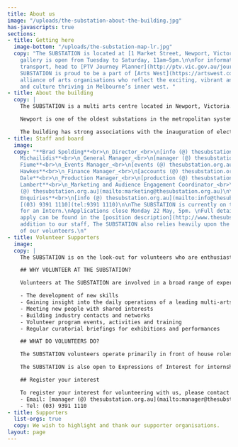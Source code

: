 ```yaml
---
title: About us
image: "/uploads/the-substation-about-the-building.jpg"
has-javascripts: true
sections:
- title: Getting here
  image-bottom: "/uploads/the-substation-map-lr.jpg"
  copy: "The SUBSTATION is located at [1 Market Street, Newport, Victoria 3015](https://goo.gl/maps/WG1MkodsgHP2).\n\nOur
    gallery is open from Tuesday to Saturday, 11am–5pm.\n\nFor information on public
    transport, head to [PTV Journey Planner](http://ptv.vic.gov.au/journey#jpsearch%5Baction%5D=showPlanner).\n\nThe
    SUBSTATION is proud to be a part of [Arts West](https://artswest.com.au/), a unique
    alliance of arts organisations who reflect the exciting, vibrant and diverse arts
    and culture thriving in Melbourne’s inner west. "
- title: About the building
  copy: |
    The SUBSTATION is a multi arts centre located in Newport, Victoria. One of Melbourne’s newest arts venues, the building houses the biggest visual arts gallery in the Western Suburbs of Melbourne, a dance studio and a large-scale multi-purpose performance space. The SUBSTATION is a one of a kind arts venue in Victoria in that its architecture and spaces invite artists to work across art form and scale. The SUBSTATION aims to engage with artists to introduce new audiences to new artists and artistic work. We invite artists to utilise our unique spaces in the development and staging of work that responds to ideas that are relevant to our place in Melbourne, Australia and the world.

    Newport is one of the oldest substations in the metropolitan systems, and also one of the largest, comparable to the North Fitzroy substation and slightly smaller than the Newmarket substation. It displays an exceptionally high level of integrity not seen in any other extant examples of this substation design, and although much of the original equipment has been removed or vandalised, the building is highly demonstrative of early twentieth century power generating practices. The building has strong visual and functional associations with the nearby Newport railway workshops, established in 1882.

    The building has strong associations with the inauguration of electric services, due to its construction during the first phase of the scheme. It is also important for its associations with the engineering firm Merz and MacLellan, who designed the electrification scheme as well as the early substations in association with the VR Way and Works Branch. Its construction by the Victorian Railways sets the building apart from contemporary Railways structures built under contract.
- title: Staff and board
  image: 
  copy: "**Brad Spolding**<br>\n_Director_<br>\n[info (@) thesubstation.org.au](mailto:info@thesubstation.org.au)\n\n**Kali
    Michailidis**<br>\n_General Manager_<br>\n[manager (@) thesubstation.org.au](mailto:manager@thesubstation.org.au)\n\n**Marisa
    Fiume**<br>\n_Events Manager_<br>\n[events (@) thesubstation.org.au](mailto:events@thesubstation.org.au)\n\n**Jon
    Hawkes**<br>\n_Finance Manager_<br>\n[accounts (@) thesubstation.org.au](mailto:accounts@thesubstation.org.au)\n\n**Jamie
    Dale**<br>\n_Production Manager_<br>\n[production (@) thesubstation.org.au](mailto:production@thesubstation.org.au)\n\n**Carolyn
    Lambert**<br>\n_Marketing and Audience Engagement Coordinator_<br>\n[marketing
    (@) thesubstation.org.au](mailto:marketing@thesubstation.org.au)\n\n**General
    Enquiries**<br>\n[info (@) thesubstation.org.au](mailto:info@thesubstation.org.au)<br>\nT:
    [(03) 9391 1110](tel:9391 1110)\n\nThe SUBSTATION is currently on the look out
    for an Intern.\nApplications close Monday 22 May, 5pm. \nFull details on how to
    apply can be found in the [position description](http://www.thesubstation.org.au/uploads/Intern%20Position%20Description%20%E2%80%93%20The%20SUBSTATION.pdf)\n\nIn
    addition to our staff, The SUBSTATION also relies heavily upon the tireless efforts
    of our volunteers.\n"
- title: Volunteer Supporters
  image: 
  copy: |
    The SUBSTATION is on the look-out for volunteers who are enthusiastic and dedicated to the promotion of visual and performing arts in its myriad forms. The SUBSTATION volunteers play an active role in delivering excellent customer experiences and ensuring The SUBSTATION remains a valued cultural destination. Whether you want to gain experience in the industry, learn more about visual and performing arts, pass on your skills and knowledge to others or just want to socialise with people with similar interests – we want to hear from you!

    ## WHY VOLUNTEER AT THE SUBSTATION?

    Volunteers at The SUBSTATION are involved in a broad range of experiences. The benefits of volunteering include:

    - The development of new skills
    - Gaining insight into the daily operations of a leading multi-arts organisation
    - Meeting new people with shared interests
    - Building industry contacts and networks
    - Volunteer program events, activities and training
    - Regular curatorial briefings for exhibitions and performances

    ## WHAT DO VOLUNTEERS DO?

    The SUBSTATION volunteers operate primarily in front of house roles, invigilating exhibitions, ushering for performances and assisting with private and corporate events.

    The SUBSTATION is also open to Expressions of Interest for internships from tertiary or post-graduate students in areas of marketing, production and    general administration (subject to availability).

    ## Register your interest

    To register your interest for volunteering with us, please contact Kali Michailidis, General Manager:
    - Email: [manager (@) thesubstation.org.au](mailto:manager@thesubstation.org.au)
    - Tel: (03) 9391 1110
- title: Supporters
  list-orgs: true
  copy: We wish to highlight and thank our supporter organisations.
layout: page
---
```


